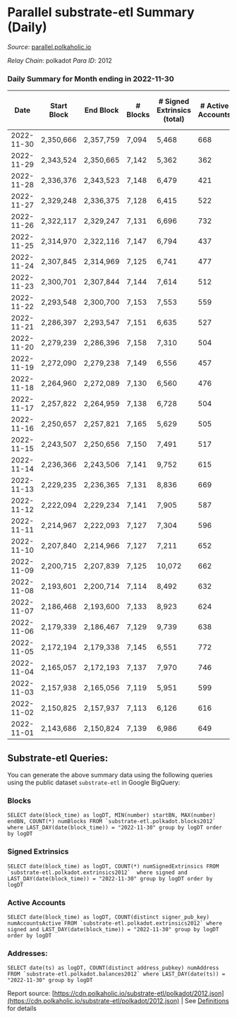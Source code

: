 # Parallel substrate-etl Summary (Daily)

_Source_: [parallel.polkaholic.io](https://parallel.polkaholic.io)

*Relay Chain*: polkadot
*Para ID*: 2012



### Daily Summary for Month ending in 2022-11-30


| Date | Start Block | End Block | # Blocks | # Signed Extrinsics (total) | # Active Accounts | # Passive | # New | # Addresses with Balances | # Events | # Transfers | # XCM Transfers In | # XCM Transfers Out |
| ---- | ----------- | --------- | -------- | --------------------------- | ----------------- | --------- | ----- | ------------------------- | -------- | ----------- | ------------------ | ------------------- |
| 2022-11-30 | 2,350,666 | 2,357,759 | 7,094  | 5,468 | 668 |  |  | 46,079 | 66,389 | 3,398 ($181,139.12) | 75 ($58,990.07) | 82 ($82,772.02) |
| 2022-11-29 | 2,343,524 | 2,350,665 | 7,142  | 5,362 | 362 |  |  | 46,068 | 45,864 | 1,733 ($108,386.48) | 116 ($89,308.84) | 98 ($86,708.43) |
| 2022-11-28 | 2,336,376 | 2,343,523 | 7,148  | 6,479 | 421 |  |  | 46,052 | 56,361 | 2,545 ($96,407.58) | 123 ($92,669.97) | 93 ($90,726.56) |
| 2022-11-27 | 2,329,248 | 2,336,375 | 7,128  | 6,415 | 522 |  |  | 46,032 | 64,800 | 2,832 ($57,095.00) | 123 ($32,622.54) | 68 ($23,253.06) |
| 2022-11-26 | 2,322,117 | 2,329,247 | 7,131  | 6,696 | 732 |  |  | 46,017 | 66,717 | 3,531 ($187,958.86) | 142 ($44,635.32) | 92 ($73,178.89) |
| 2022-11-25 | 2,314,970 | 2,322,116 | 7,147  | 6,794 | 437 |  |  | 46,002 | 61,263 | 3,554 ($261,277.95) | 154 ($87,995.96) | 89 ($260,518.05) |
| 2022-11-24 | 2,307,845 | 2,314,969 | 7,125  | 6,741 | 477 |  |  | 45,979 | 63,591 | 2,585 ($126,569.58) | 116 ($81,046.74) | 101 ($216,357.98) |
| 2022-11-23 | 2,300,701 | 2,307,844 | 7,144  | 7,614 | 512 |  |  |  | 72,794 | 4,120 ($172,083.34) | 181 ($137,988.59) | 153 ($160,207.37) |
| 2022-11-22 | 2,293,548 | 2,300,700 | 7,153  | 7,553 | 559 |  |  | 45,956 | 75,364 | 5,302 ($282,894.00) | 216 ($162,182.21) | 141 ($215,156.87) |
| 2022-11-21 | 2,286,397 | 2,293,547 | 7,151  | 6,635 | 527 |  |  | 45,943 | 64,350 | 2,651 ($228,132.42) | 140 ($54,933.17) | 100 ($66,751.30) |
| 2022-11-20 | 2,279,239 | 2,286,396 | 7,158  | 7,310 | 504 |  |  |  | 66,433 | 2,359 ($102,520.53) | 117 ($54,476.27) | 78 ($47,531.88) |
| 2022-11-19 | 2,272,090 | 2,279,238 | 7,149  | 6,556 | 457 |  |  |  | 63,297 | 2,570 ($85,877.49) | 89 ($58,136.29) | 65 ($27,952.78) |
| 2022-11-18 | 2,264,960 | 2,272,089 | 7,130  | 6,560 | 476 |  |  |  | 64,326 | 2,946 ($113,590.66) | 106 ($137,813.09) | 67 ($22,096.11) |
| 2022-11-17 | 2,257,822 | 2,264,959 | 7,138  | 6,728 | 504 |  |  |  | 63,843 | 2,317 ($46,691.60) | 111 ($111,468.95) | 71 ($46,394.52) |
| 2022-11-16 | 2,250,657 | 2,257,821 | 7,165  | 5,629 | 505 |  |  |  | 59,371 | 2,502 ($98,323.85) | 132 ($77,980.01) | 107 ($197,641.73) |
| 2022-11-15 | 2,243,507 | 2,250,656 | 7,150  | 7,491 | 517 |  |  | 45,834 | 68,516 | 2,428 ($78,075.10) | 122 ($140,494.72) | 93 ($98,982.52) |
| 2022-11-14 | 2,236,366 | 2,243,506 | 7,141  | 9,752 | 615 |  |  | 45,804 | 84,229 | 3,338 ($183,670.58) | 183 ($338,462.55) | 145 ($340,338.01) |
| 2022-11-13 | 2,229,235 | 2,236,365 | 7,131  | 8,836 | 669 |  |  | 45,759 | 81,226 | 4,056 ($209,626.97) | 166 ($90,423.77) | 199 ($299,488.46) |
| 2022-11-12 | 2,222,094 | 2,229,234 | 7,141  | 7,905 | 587 |  |  |  | 74,253 | 3,508 ($143,976.64) | 157 ($54,977.06) | 153 ($254,222.01) |
| 2022-11-11 | 2,214,967 | 2,222,093 | 7,127  | 7,304 | 596 |  |  |  | 73,123 | 4,387 ($180,607.29) | 205 ($158,006.59) | 165 ($175,886.05) |
| 2022-11-10 | 2,207,840 | 2,214,966 | 7,127  | 7,211 | 652 |  |  |  | 76,059 | 5,237 ($257,760.55) | 238 ($280,842.30) | 147 ($301,019.47) |
| 2022-11-09 | 2,200,715 | 2,207,839 | 7,125  | 10,072 | 662 |  |  |  | 92,739 | 6,137 ($461,862.42) | 280 ($302,454.57) | 270 ($657,770.36) |
| 2022-11-08 | 2,193,601 | 2,200,714 | 7,114  | 8,492 | 632 |  |  |  | 81,634 | 4,527 ($247,064.96) | 224 ($651,652.29) | 174 ($418,703.72) |
| 2022-11-07 | 2,186,468 | 2,193,600 | 7,133  | 8,923 | 624 |  |  | 45,595 | 87,951 | 6,937 ($247,984.61) | 166 ($254,011.13) | 95 ($166,839.56) |
| 2022-11-06 | 2,179,339 | 2,186,467 | 7,129  | 9,739 | 638 |  |  |  | 96,301 | 9,181 ($219,609.50) | 159 ($67,533.37) | 100 ($62,882.09) |
| 2022-11-05 | 2,172,194 | 2,179,338 | 7,145  | 6,551 | 772 |  |  | 45,542 | 70,440 | 3,803 ($161,593.97) | 193 ($100,344.66) | 107 ($41,709.33) |
| 2022-11-04 | 2,165,057 | 2,172,193 | 7,137  | 7,970 | 746 |  |  | 45,520 | 83,302 | 6,261 ($226,988.46) | 211 ($116,166.78) | 151 ($157,798.46) |
| 2022-11-03 | 2,157,938 | 2,165,056 | 7,119  | 5,951 | 599 |  |  | 45,435 | 66,786 | 4,340 ($255,467.26) | 184 ($260,797.14) | 123 ($75,227.73) |
| 2022-11-02 | 2,150,825 | 2,157,937 | 7,113  | 6,126 | 616 |  |  | 45,397 | 68,403 | 4,471 ($118,580.95) | 126 ($222,272.56) | 94 ($77,458.23) |
| 2022-11-01 | 2,143,686 | 2,150,824 | 7,139  | 6,986 | 649 |  |  | 45,360 | 75,547 | 5,505 ($230,345.26) | 139 ($122,053.59) | 90 ($96,395.58) |

## Substrate-etl Queries:
You can generate the above summary data using the following queries using the public dataset `substrate-etl` in Google BigQuery:


### Blocks
```
SELECT date(block_time) as logDT, MIN(number) startBN, MAX(number) endBN, COUNT(*) numBlocks FROM `substrate-etl.polkadot.blocks2012`  where LAST_DAY(date(block_time)) = "2022-11-30" group by logDT order by logDT
```


### Signed Extrinsics
```
SELECT date(block_time) as logDT, COUNT(*) numSignedExtrinsics FROM `substrate-etl.polkadot.extrinsics2012`  where signed and LAST_DAY(date(block_time)) = "2022-11-30" group by logDT order by logDT
```


### Active Accounts
```
SELECT date(block_time) as logDT, COUNT(distinct signer_pub_key) numAccountsActive FROM `substrate-etl.polkadot.extrinsics2012` where signed and LAST_DAY(date(block_time)) = "2022-11-30" group by logDT order by logDT
```


### Addresses:
```
SELECT date(ts) as logDT, COUNT(distinct address_pubkey) numAddress FROM `substrate-etl.polkadot.balances2012` where LAST_DAY(date(ts)) = "2022-11-30" group by logDT
```



Report source: [https://cdn.polkaholic.io/substrate-etl/polkadot/2012.json](https://cdn.polkaholic.io/substrate-etl/polkadot/2012.json) | See [Definitions](/DEFINITIONS.md) for details
